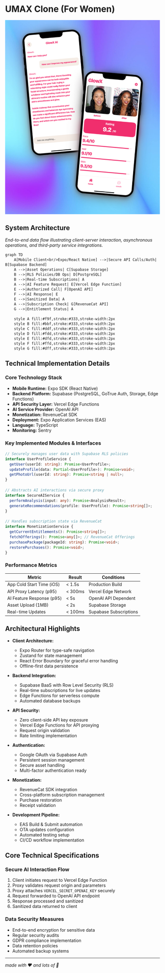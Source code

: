 # UMAX Clone (For Women)

![GlowX Mobile Implementation](assets/images/shots.png)

## System Architecture

*End-to-end data flow illustrating client-server interaction, asynchronous operations, and third-party service integrations.*
```mermaid
graph TD
    A[Mobile Client<br/>Expo/React Native] -->|Secure API Calls/Auth| B[Supabase Backend]
    A -->|Asset Operations| C[Supabase Storage]
    B -->|RLS Policies/DB Ops| D[PostgreSQL]
    B -->|Real-time Subscriptions| A
    A -->|AI Feature Request| E[Vercel Edge Function]
    E -->|Authorized Call| F[OpenAI API]
    F -->|AI Response| E
    E -->|Sanitized Data| A
    A -->|Subscription Check| G[RevenueCat API]
    G -->|Entitlement Status| A

    style A fill:#f9f,stroke:#333,stroke-width:2px
    style B fill:#bbf,stroke:#333,stroke-width:2px
    style C fill:#ddf,stroke:#333,stroke-width:2px
    style D fill:#fdd,stroke:#333,stroke-width:2px
    style E fill:#dfd,stroke:#333,stroke-width:2px
    style F fill:#ffd,stroke:#333,stroke-width:2px
    style G fill:#dff,stroke:#333,stroke-width:2px
```

## Technical Implementation Details

### Core Technology Stack
*   **Mobile Runtime:** Expo SDK (React Native)
*   **Backend Platform:** Supabase (PostgreSQL, GoTrue Auth, Storage, Edge Functions)
*   **API Security Layer:** Vercel Edge Functions
*   **AI Service Provider:** OpenAI API
*   **Monetization:** RevenueCat SDK
*   **Deployment:** Expo Application Services (EAS)
*   **Language:** TypeScript
*   **Monitoring:** Sentry

### Key Implemented Modules & Interfaces
```typescript
// Securely manages user data with Supabase RLS policies
interface UserProfileService {
  getUser(userId: string): Promise<UserProfile>;
  updateProfile(data: Partial<UserProfile>): Promise<void>;
  getPhotoUrl(userId: string): Promise<string | null>;
}

// Abstracts AI interactions via secure proxy
interface SecureAIService {
  performAnalysis(input: any): Promise<AnalysisResult>;
  generateRecommendations(profile: UserProfile): Promise<string[]>;
}

// Handles subscription state via RevenueCat
interface MonetizationService {
  getCurrentEntitlements(): Promise<string[]>;
  fetchOfferings(): Promise<any[]>; // RevenueCat Offerings
  purchasePackage(packageId: string): Promise<void>;
  restorePurchases(): Promise<void>;
}
```

### Performance Metrics
| Metric                     | Result        | Conditions             |
|----------------------------|---------------|------------------------|
| App Cold Start Time (iOS)  | < 1.5s        | Production Build       |
| API Proxy Latency (p95)    | < 300ms       | Vercel Edge Network    |
| AI Feature Response (p95)  | < 5s          | OpenAI API Dependent   |
| Asset Upload (1MB)         | < 2s          | Supabase Storage       |
| Real-time Updates         | < 100ms       | Supabase Subscriptions |

## Architectural Highlights

*   **Client Architecture:** 
    - Expo Router for type-safe navigation
    - Zustand for state management
    - React Error Boundary for graceful error handling
    - Offline-first data persistence

*   **Backend Integration:** 
    - Supabase BaaS with Row Level Security (RLS)
    - Real-time subscriptions for live updates
    - Edge Functions for serverless compute
    - Automated database backups

*   **API Security:** 
    - Zero client-side API key exposure
    - Vercel Edge Functions for API proxying
    - Request origin validation
    - Rate limiting implementation

*   **Authentication:** 
    - Google OAuth via Supabase Auth
    - Persistent session management
    - Secure asset handling
    - Multi-factor authentication ready

*   **Monetization:** 
    - RevenueCat SDK integration
    - Cross-platform subscription management
    - Purchase restoration
    - Receipt validation

*   **Development Pipeline:** 
    - EAS Build & Submit automation
    - OTA updates configuration
    - Automated testing setup
    - CI/CD workflow implementation

## Core Technical Specifications

### Secure AI Interaction Flow
1.  Client initiates request to Vercel Edge Function
2.  Proxy validates request origin and parameters
3.  Proxy attaches `VERCEL_SECRET_OPENAI_KEY` securely
4.  Request forwarded to OpenAI API endpoint
5.  Response processed and sanitized
6.  Sanitized data returned to client

### Data Security Measures
- End-to-end encryption for sensitive data
- Regular security audits
- GDPR compliance implementation
- Data retention policies
- Automated backup systems

---

*made with ❤️ and lots of 🧋*
